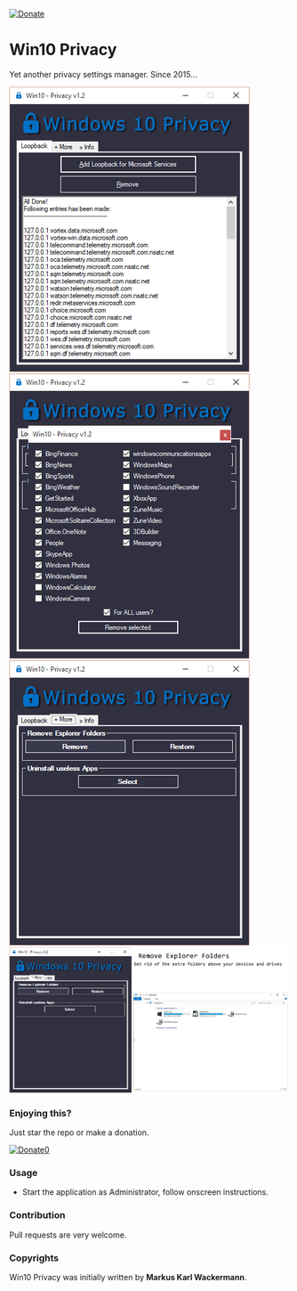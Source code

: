 [![Donate](https://img.shields.io/badge/Donate-PayPal-green.svg)](https://www.paypal.com/cgi-bin/webscr?cmd=_s-xclick&hosted_button_id=35WE5NU48AUMA&source=url)

Win10 Privacy
=============
Yet another privacy settings manager.
Since 2015...

![Screenshot](https://github.com/spreedated/win10_privacy/blob/v1.5.2/win10_privacy_res/screenshots/1.png)
![Screenshot](https://github.com/spreedated/win10_privacy/blob/v1.5.2/win10_privacy_res/screenshots/2.png)
![Screenshot](https://github.com/spreedated/win10_privacy/blob/v1.5.2/win10_privacy_res/screenshots/3.png)
![Screenshot](https://github.com/spreedated/win10_privacy/blob/v1.5.2/win10_privacy_res/screenshots/4.png)

### Enjoying this?
Just star the repo or make a donation.

[![Donate0](https://img.shields.io/badge/Donate-PayPal-green.svg)](https://www.paypal.com/cgi-bin/webscr?cmd=_s-xclick&hosted_button_id=35WE5NU48AUMA&source=url)

### Usage
* Start the application as Administrator, follow onscreen instructions.

### Contribution
Pull requests are very welcome.

### Copyrights
Win10 Privacy was initially written by **Markus Karl Wackermann**.

